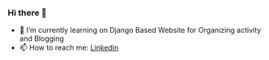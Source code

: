 ### Hi there 👋 
- 🌱 I’m currently learning on Django Based Website for Organizing activity and Blogging
- 📫 How to reach me: [Linkedin](https://www.linkedin.com/in/sudhanshu212/)



<!--
**sudhanshu456/sudhanshu456** is a ✨ _special_ ✨ repository because its `README.md` (this file) appears on your GitHub profile.

Here are some ideas to get you started:


- 🌱 I’m currently learning ...
- 👯 I’m looking to collaborate on ...
- 🤔 I’m looking for help with ...
- 💬 Ask me about ...
- 📫 How to reach me: ...
- 😄 Pronouns: ...
- ⚡ Fun fact: ...
-->
